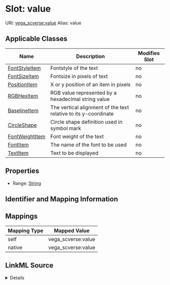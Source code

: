 

# Slot: value 



URI: [vega_scverse:value](https://w3id.org/scverse/vega-scverse/value)
Alias: value

<!-- no inheritance hierarchy -->





## Applicable Classes

| Name | Description | Modifies Slot |
| --- | --- | --- |
| [FontStyleItem](FontStyleItem.md) | Fontstyle of the text |  no  |
| [FontSizeItem](FontSizeItem.md) | Fontsize in pixels of text |  no  |
| [PositionItem](PositionItem.md) | X or y position of an item in pixels |  no  |
| [RGBHexItem](RGBHexItem.md) | RGB value represented by a hexadecimal string value |  no  |
| [BaselineItem](BaselineItem.md) | The  vertical alignment of the text relative to its y-coordinate |  no  |
| [CircleShape](CircleShape.md) | Circle shape definition used in symbol mark |  no  |
| [FontWeightItem](FontWeightItem.md) | Font weight of the text |  no  |
| [FontItem](FontItem.md) | The  name of the font to be used |  no  |
| [TextItem](TextItem.md) | Text to be displayed |  no  |







## Properties

* Range: [String](String.md)





## Identifier and Mapping Information








## Mappings

| Mapping Type | Mapped Value |
| ---  | ---  |
| self | vega_scverse:value |
| native | vega_scverse:value |




## LinkML Source

<details>
```yaml
name: value
alias: value
domain_of:
- PositionItem
- TextItem
- baselineItem
- FontItem
- FontSizeItem
- FontWeightItem
- FontStyleItem
- RGBHexItem
- CircleShape
range: string

```
</details>